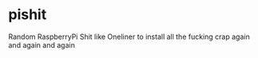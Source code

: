# pishit

Random RaspberryPi Shit like Oneliner to install all the fucking crap again and again and again
